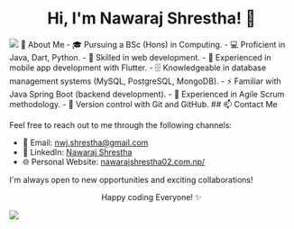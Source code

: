 <!-- Main Header -->
<h1 align="center">Hi, I'm Nawaraj Shrestha! 👋</h1>
<img src="https://emoji.discadia.com/emojis/9fa603df-4864-439b-b78d-544c7f78cdca.gif" />
🌱 About Me
- 🎓 Pursuing a BSc (Hons) in Computing.
- 💻 Proficient in Java, Dart, Python.
- 🌟 Skilled in web development.
- 📱 Experienced in mobile app development with Flutter.
- 🗄️ Knowledgeable in database management systems (MySQL, PostgreSQL, MongoDB).
- ⚡ Familiar with Java Spring Boot (backend development).
- 🚀 Experienced in Agile Scrum methodology.
- 📜 Version control with Git and GitHub.
<!-- Contact Me -->
## 📫 Contact Me

Feel free to reach out to me through the following channels:

- 📧 Email: [nwj.shrestha@gmail.com](mailto:nwj.shrestha@gmail.com)
- 💼 LinkedIn: [Nawaraj Shrestha](https://www.linkedin.com/in/nwj002/)
- 🌐 Personal Website: [nawarajshrestha02.com.np/](https://nawarajshrestha02.com.np/)

I'm always open to new opportunities and exciting collaborations!

<!-- Footer -->
<p align="center">
  Happy coding Everyone! ✨
</p>
<img src="https://media2.giphy.com/media/iIqmM5tTjmpOB9mpbn/giphy.gif"/>


